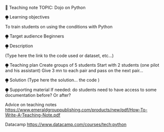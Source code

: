 👀 Teaching note
TOPIC: Dojo on Python

⧭ Learning objectives

To train students on using the conditions with Python


⧭ Target audience
Beginners


⧭ Description

(Type here the link to the code used or dataset, etc…)

⧭ Teaching plan
Create groups of 5 students
Start with 2 students (one pilot and his assistant)
Give 3 mn to each pair and pass on the next pair…

⧭ Solution
(Type here the solution… the code )

⧭ Supporting material
If needed: do students need to have access to some documentation before? Or after?



Advice on teaching notes
https://www.emeraldgrouppublishing.com/products/new/pdf/How-To-Write-A-Teaching-Note.pdf

Datacamp
https://www.datacamp.com/courses/tech:python
